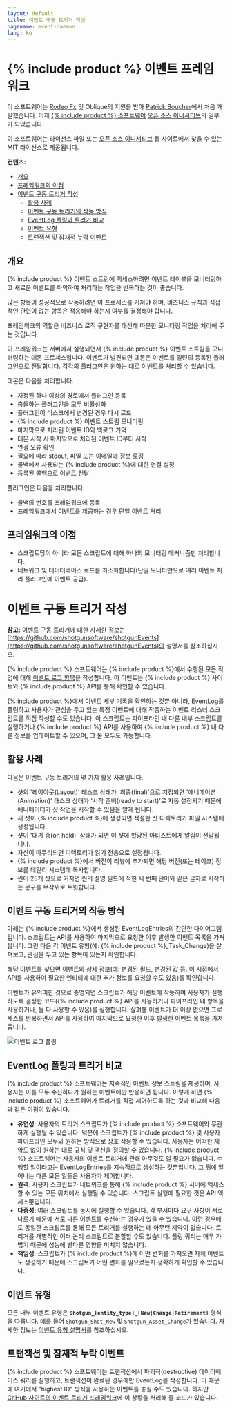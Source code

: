```yaml
---
layout: default
title: 이벤트 구동 트리거 작성
pagename: event-daemon
lang: ko
---
```


# {% include product %} 이벤트 프레임워크
이 소프트웨어는 [Rodeo Fx](http://rodeofx.com) 및 Oblique의 지원을 받아 [Patrick Boucher](http://www.patrickboucher.com)에서 처음 개발했습니다. 이제 [{% include product %} 소프트웨어](http://www.shotgridsoftware.com) [오픈 소스 이니셔티브](https://github.com/shotgunsoftware)의 일부가 되었습니다.

이 소프트웨어는 라이선스 파일 또는 [오픈 소스 이니셔티브](http://www.opensource.org/licenses/mit-license.php) 웹 사이트에서 찾을 수 있는 MIT 라이선스로 제공됩니다.

**컨텐츠:**

- [개요](#overview)
- [프레임워크의 이점](#advantages-of-the-framework)
- [이벤트 구동 트리거 작성](#writing-event-driven-triggers)
   - [활용 사례](#example-use-cases)
   - [이벤트 구동 트리거의 작동 방식](#how-event-driven-triggers-work)
   - [EventLog 폴링과 트리거 비교](#polling-the-eventLog-versus-triggers)
   - [이벤트 유형](#event-types)
   - [트랜잭션 및 잠재적 누락 이벤트](#transactions-and-potentially-missing-events)

## 개요

{% include product %} 이벤트 스트림에 액세스하려면 이벤트 테이블을 모니터링하고 새로운 이벤트를 파악하여 처리하는 작업을 반복하는 것이 좋습니다.

많은 항목이 성공적으로 작동하려면 이 프로세스를 거쳐야 하며, 비즈니스 규칙과 직접적인 관련이 없는 항목은 적용해야 하는지 여부를 결정해야 합니다.

프레임워크의 역할은 비즈니스 로직 구현자를 대신해 따분한 모니터링 작업을 처리해 주는 것입니다.

이 프레임워크는 서버에서 실행되면서 {% include product %} 이벤트 스트림을 모니터링하는 데몬 프로세스입니다. 이벤트가 발견되면 데몬은 이벤트를 일련의 등록된 플러그인으로 전달합니다. 각각의 플러그인은 원하는 대로 이벤트를 처리할 수 있습니다.

데몬은 다음을 처리합니다.

- 지정된 하나 이상의 경로에서 플러그인 등록
- 충돌하는 플러그인을 모두 비활성화
- 플러그인이 디스크에서 변경된 경우 다시 로드
- {% include product %} 이벤트 스트림 모니터링
- 마지막으로 처리된 이벤트 ID와 백로그 기억
- 데몬 시작 시 마지막으로 처리된 이벤트 ID부터 시작
- 연결 오류 확인
- 필요에 따라 stdout, 파일 또는 이메일에 정보 로깅
- 콜백에서 사용되는 {% include product %}에 대한 연결 설정
- 등록된 콜백으로 이벤트 전달

플러그인은 다음을 처리합니다.

- 콜백의 번호를 프레임워크에 등록
- 프레임워크에서 이벤트를 제공하는 경우 단일 이벤트 처리


## 프레임워크의 이점

- 스크립트당이 아니라 모든 스크립트에 대해 하나의 모니터링 메커니즘만 처리합니다.
- 네트워크 및 데이터베이스 로드를 최소화합니다(단일 모니터만으로 여러 이벤트 처리 플러그인에 이벤트 공급).

# 이벤트 구동 트리거 작성

**참고:** 이벤트 구동 트리거에 대한 자세한 정보는 [https://github.com/shotgunsoftware/shotgunEvents](https://github.com/shotgunsoftware/shotgunEvents)의 설명서를 참조하십시오.

{% include product %} 소프트웨어는 {% include product %}에서 수행된 모든 작업에 대해 [이벤트 로그 항목](topicid=SG_Administrator_ar_data_management_ar_event_logs_html)을 작성합니다. 이 이벤트는 {% include product %} 사이트와 {% include product %} API를 통해 확인할 수 있습니다.

{% include product %}에서 이벤트 세부 기록을 확인하는 것뿐 아니라, EventLog를 폴링하고 사용자가 관심을 두고 있는 특정 이벤트에 대해 작동하는 이벤트 리스너 스크립트를 직접 작성할 수도 있습니다. 이 스크립트는 파이프라인 내 다른 내부 스크립트를 실행하거나 {% include product %} API를 사용하여 {% include product %} 내 다른 정보를 업데이트할 수 있으며, 그 둘 모두도 가능합니다.

## 활용 사례

다음은 이벤트 구동 트리거의 몇 가지 활용 사례입니다.

* 샷의 '레이아웃(Layout)' 태스크 상태가 '최종(final)'으로 지정되면 '애니메이션(Animation)' 태스크 상태가 '시작 준비(ready to start)'로 자동 설정되기 때문에 애니메이터가 샷 작업을 시작할 수 있음을 알게 됩니다.
* 새 샷이 {% include product %}에 생성되면 적절한 샷 디렉토리가 파일 시스템에 생성됩니다.
* 샷이 '대기 중(on hold)' 상태가 되면 이 샷에 할당된 아티스트에게 알림이 전달됩니다.
* 자산이 마무리되면 디렉토리가 읽기 전용으로 설정됩니다.
* {% include product %}에서 버전이 리뷰에 추가되면 해당 버전(또는 테이크) 정보를 데일리 시스템에 복사합니다.
* 씬이 25개 샷으로 커지면 씬의 설명 필드에 적힌 세 번째 단어와 같은 글자로 시작하는 문구를 무작위로 트윗합니다.

## 이벤트 구동 트리거의 작동 방식

아래는 {% include product %}에서 생성된 EventLogEntries의 간단한 다이어그램입니다. 스크립트는 API를 사용하여 마지막으로 요청한 이후 발생한 이벤트 목록을 가져옵니다. 그런 다음 각 이벤트 유형(예: {% include product %}_Task_Change)을 살펴보고, 관심을 두고 있는 항목이 있는지 확인합니다.

해당 이벤트를 찾으면 이벤트의 상세 정보(예: 변경된 필드, 변경된 값 등. 이 시점에서 API를 사용하여 필요한 엔티티에 대한 추가 정보를 요청할 수도 있음)를 확인합니다.

이벤트가 유의미한 것으로 증명되면 스크립트가 해당 이벤트에 작동하여 사용자가 실행하도록 결정한 코드({% include product %} API를 사용하거나 파이프라인 내 항목을 사용하거나, 둘 다 사용할 수 있음)를 실행합니다. 살펴볼 이벤트가 더 이상 없으면 프로세스를 반복하면서 API를 사용하여 마지막으로 요청한 이후 발생한 이벤트 목록을 가져옵니다.

![이벤트 로그 폴링](/images/dv-writing-event-triggers-event-log-polling-01.png)

## EventLog 폴링과 트리거 비교

{% include product %} 소프트웨어는 지속적인 이벤트 정보 스트림을 제공하며, 사용자는 이를 모두 수신하다가 원하는 이벤트에만 반응하면 됩니다. 이렇게 하면 {% include product %} 소프트웨어가 트리거를 직접 제어하도록 하는 것과 비교해 다음과 같은 이점이 있습니다.

* **유연성**: 사용자의 트리거 스크립트가 {% include product %} 소프트웨어와 무관하게 실행될 수 있습니다. 덕분에 스크립트가 {% include product %} 및 사용자 파이프라인 모두와 원하는 방식으로 상호 작용할 수 있습니다. 사용자는 어떠한 제약도 없이 원하는 대로 규칙 및 액션을 정의할 수 있습니다. {% include product %} 소프트웨어는 사용자의 이벤트 트리거에 관해 아무것도 알 필요가 없습니다. 수행할 일이라고는 EventLogEntries를 지속적으로 생성하는 것뿐입니다. 그 뒤에 일어나는 다른 모든 일들은 사용자가 제어합니다.
* **원격**: 사용자 스크립트가 네트워크를 통해 {% include product %} 서버에 액세스할 수 있는 모든 위치에서 실행될 수 있습니다. 스크립트 실행에 필요한 것은 API 액세스뿐입니다.
* **다중성**: 여러 스크립트를 동시에 실행할 수 있습니다. 각 부서마다 요구 사항이 서로 다르기 때문에 서로 다른 이벤트를 수신하는 경우가 있을 수 있습니다. 이런 경우에도 동일한 스크립트를 통해 모든 트리거를 실행하는 데 아무런 제약이 없습니다. 트리거를 개별적인 여러 논리 스크립트로 분할할 수도 있습니다. 폴링 쿼리는 매우 가볍기 때문에 성능에 별다른 영향을 미치지 않습니다.
* **책임성**: 스크립트가 {% include product %}에 어떤 변화를 가져오면 자체 이벤트도 생성하기 때문에 스크립트가 어떤 변화를 일으켰는지 정확하게 확인할 수 있습니다.

## 이벤트 유형

모든 내부 이벤트 유형은 **`Shotgun_[entity_type]_[New|Change|Retirement]`** 형식을 따릅니다. 예를 들어 `Shotgun_Shot_New` 및 `Shotgun_Asset_Change`가 있습니다. 자세한 정보는 [이벤트 유형 설명서](https://github.com/shotgunsoftware/shotgunEvents/wiki/Technical_Overview#event-types)를 참조하십시오.

## 트랜잭션 및 잠재적 누락 이벤트

{% include product %} 소프트웨어는 트랜잭션에서 파괴적(destructive) 데이터베이스 쿼리를 실행하고, 트랜잭션이 완료된 경우에만 EventLog를 작성합니다. 이 때문에 여기에서 "highest ID" 방식을 사용하는 이벤트를 놓칠 수도 있습니다. 하지만 [GitHub 사이트의 이벤트 트리거 프레임워크](https://github.com/shotgunsoftware/shotgunEvents)에 이 상황을 처리해 줄 코드가 있습니다.